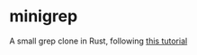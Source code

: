 # minigrep
A small grep clone in Rust, following [this tutorial](https://doc.rust-lang.org/book/second-edition/ch12-00-an-io-project.html)

